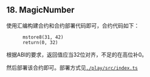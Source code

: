 ## 18. MagicNumber

使用汇编构建合约和合约部署代码即可，合约代码如下：

```
      mstore8(31, 42)
      return(0, 32)
```

根据ABI的要求，返回值应当32位对齐，不足的在高位补0。

然后部署该合约即可。部署方式见[`./play/src/index.ts`](./play/src/index.ts)
